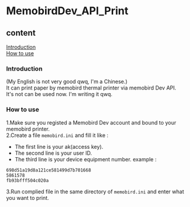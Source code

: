 # MemobirdDev_API_Print
## content
[Introduction](#Introduction)\
[How to use](#How%20to%20use)
### Introduction
(My English is not very good qwq, I'm a Chinese.)\
It can print paper by memobird thermal printer via memobird Dev API.\
It's not can be used now. I'm writing it  qwq.
### How to use
1.Make sure you registed a Memobird Dev account and bound to your memobird printer.  
2.Create a file `memobird.ini` and fill it like :
  - The first line is your ak(access key).
  - The second line is your user ID.
  - The third line is your device equipment number.
  example :
```
698d51a19d8a121ce581499d7b701668
5861578
fb93bfff504c020a
```
3.Run complied file in the same directory of `memobird.ini` and enter what you want to print.
